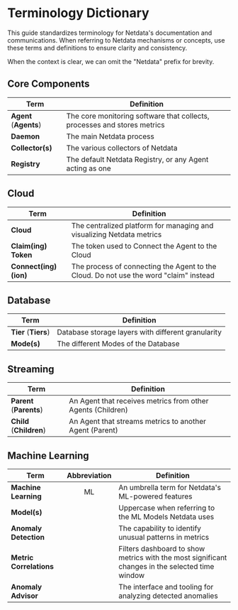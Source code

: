 # Terminology Dictionary

This guide standardizes terminology for Netdata's documentation and communications. When referring to Netdata mechanisms or concepts, use these terms and definitions to ensure clarity and consistency.

When the context is clear, we can omit the "Netdata" prefix for brevity.

## Core Components

| Term                   | Definition                                                               |
|------------------------|--------------------------------------------------------------------------|
| **Agent** (**Agents**) | The core monitoring software that collects, processes and stores metrics |
| **Daemon**             | The main Netdata process                                                 |
| **Collector(s)**       | The various collectors of Netdata                                        |
| **Registry**           | The default Netdata Registry, or any Agent acting as one                 ||

## Cloud

| Term                  | Definition                                                                            |
|-----------------------|---------------------------------------------------------------------------------------|
| **Cloud**             | The centralized platform for managing and visualizing Netdata metrics                 |
| **Claim(ing) Token**  | The token used to Connect the Agent to the Cloud                                      |
| **Connect(ing)(ion)** | The process of connecting the Agent to the Cloud. Do not use the word "claim" instead |

## Database

| Term                 | Definition                                         |
|----------------------|----------------------------------------------------|
| **Tier** (**Tiers**) | Database storage layers with different granularity |
| **Mode(s)**          | The different Modes of the Database                |

## Streaming

| Term                     | Definition                                                  |
|--------------------------|-------------------------------------------------------------|
| **Parent** (**Parents**) | An Agent that receives metrics from other Agents (Children) |
| **Child** (**Children**) | An Agent that streams metrics to another Agent (Parent)     |

## Machine Learning

| Term                    | Abbreviation | Definition                                                                                      |
|-------------------------|:------------:|-------------------------------------------------------------------------------------------------|
| **Machine Learning**    |      ML      | An umbrella term for Netdata's ML-powered features                                              |
| **Model(s)**            |              | Uppercase when referring to the ML Models Netdata uses                                          |
| **Anomaly Detection**   |              | The capability to identify unusual patterns in metrics                                          |
| **Metric Correlations** |              | Filters dashboard to show metrics with the most significant changes in the selected time window |
| **Anomaly Advisor**     |              | The interface and tooling for analyzing detected anomalies                                      |